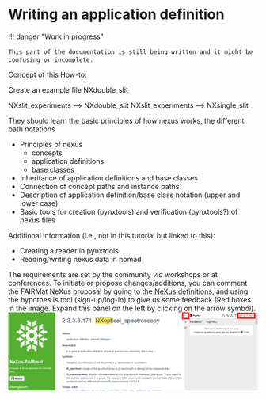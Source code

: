 # Writing an application definition

!!! danger "Work in progress"

    This part of the documentation is still being written and it might be confusing or incomplete.

Concept of this How-to:

Create an example file NXdouble_slit

NXslit_experiments --> NXdouble_slit
NXslit_experiments --> NXsingle_slit

They should learn the basic principles of how nexus works, the different path notations

- Principles of nexus
    - concepts
    - application definitions
    - base classes
- Inheritance of application definitions and base classes
- Connection of concept paths and instance paths
- Description of application definition/base class notation (upper and lower case)
- Basic tools for creation (pynxtools) and verification (pynxtools?) of nexus files

Additional information (i.e., not in this tutorial but linked to this):

- Creating a reader in pynxtools
- Reading/writing nexus data in nomad


The requirements are set by the community _via_ workshops or at conferences. To initiate or propose changes/additions, you can comment the FAIRMat NeXus proposal by going to the [NeXus definitions](https://fairmat-nfdi.github.io/nexus_definitions/index.html#), and using the hypothes.is tool (sign-up/log-in) to give us some feedback (Red boxes in the image. Expand this panel on the left by clicking on the arrow symbol).  
![image.png](<../attachments/9d748230d54a8059-image.png>)